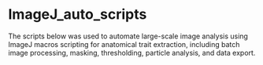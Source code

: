 # ImageJ_auto_scripts
The scripts below was used to automate large-scale image analysis using ImageJ macros scripting for anatomical trait extraction, including batch image processing, masking, thresholding, particle analysis, and data export.
